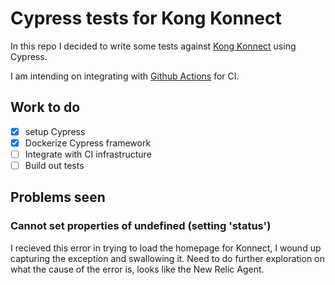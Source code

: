 # Cypress tests for Kong Konnect

In this repo I decided to write some tests against [Kong Konnect](https://konghq.com/kong-konnect) using Cypress.

I am intending on integrating with [Github Actions](https://docs.github.com/en/actions) for CI.

## Work to do
- [x] setup Cypress
- [x] Dockerize Cypress framework
- [ ] Integrate with CI infrastructure
- [ ] Build out tests

## Problems seen
### Cannot set properties of undefined (setting 'status')
I recieved this error in trying to load the homepage for Konnect, I wound up capturing the exception and swallowing it. Need to do further exploration on what the cause of the error is, looks like the New Relic Agent.